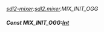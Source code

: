 _[sdl2-mixer](../../modules/sdl2-mixer/sdl2-mixer-module.md):[sdl2.mixer](../../modules/sdl2/sdl2-mixer.md).MIX\_INIT\_OGG_
##### Const MIX\_INIT\_OGG:[Int](../../modules/wonkey/wonkey-types-int.md)
